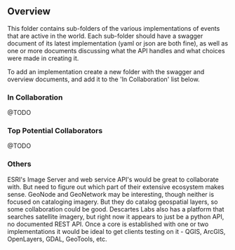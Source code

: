 ## Overview

This folder contains sub-folders of the various implementations of events that are active in the world. Each sub-folder should
have a swagger document of its latest implementation (yaml or json are both fine), as well as one or more documents discussing
what the API handles and what choices were made in creating it.

To add an implementation create a new folder with the swagger and overview documents, and add it to the 'In Collaboration' list
below.

### In Collaboration

@TODO

### Top Potential Collaborators

@TODO

### Others

ESRI's Image Server and web service API's would be great to collaborate with. But need to figure out which part of their
extensive ecosystem makes sense. GeoNode and GeoNetwork may be interesting, though neither is focused on cataloging imagery.
But they do catalog geospatial layers, so some collaboration could be good. Descartes Labs also has a platform that searches satellite imagery, but right now it appears to just be a python API, no documented REST API. Once a core is established with one or two implementations it would be ideal to get clients testing on it - QGIS, ArcGIS, OpenLayers, GDAL, GeoTools, etc.
